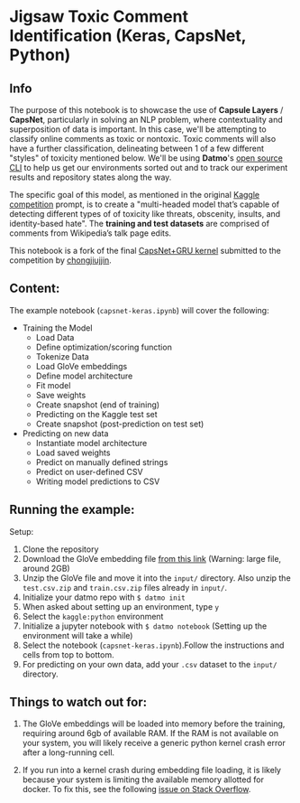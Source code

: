 # Jigsaw Toxic Comment Identification (Keras, CapsNet, Python)

## Info
The purpose of this notebook is to showcase the use of **Capsule Layers** / **CapsNet**, particularly in solving an NLP problem, where contextuality and superposition of data is important. In this case, we'll be attempting to classify online comments as toxic or nontoxic. Toxic comments will also have a further classification, delineating between 1 of a few different "styles" of toxicity mentioned below. We'll be using **Datmo**'s [open source CLI](https://github.com/datmo/datmo) to help us get our environments sorted out and to track our experiment results and repository states along the way. 

The specific goal of this model, as mentioned in the original [Kaggle competition](https://www.kaggle.com/c/jigsaw-toxic-comment-classification-challenge) prompt, is to create a "multi-headed model that’s capable of detecting different types of of toxicity like threats, obscenity, insults, and identity-based hate". The __training and test datasets__ are comprised of comments from Wikipedia’s talk page edits.

This notebook is a fork of the final [CapsNet+GRU kernel](https://www.kaggle.com/chongjiujjin/capsule-net-with-gru) submitted to the competition by [chongjiujjin](https://www.kaggle.com/chongjiujjin/).


## Content:

The example notebook (`capsnet-keras.ipynb`) will cover the following:

* Training the Model
    * Load Data
    * Define optimization/scoring function
    * Tokenize Data
    * Load GloVe embeddings
    * Define model architecture
    * Fit model
    * Save weights
    * Create snapshot (end of training)
    * Predicting on the Kaggle test set
    * Create snapshot (post-prediction on test set)
* Predicting on new data
    * Instantiate model architecture
    * Load saved weights
    * Predict on manually defined strings
    * Predict on user-defined CSV
    * Writing model predictions to CSV

## Running the example:

Setup:
1. Clone the repository
2. Download the GloVe embedding file [from this link](http://nlp.stanford.edu/data/glove.840B.300d.zip) (Warning: large file, around 2GB)
3. Unzip the GloVe file and move it into the `input/` directory. Also unzip the `test.csv.zip` and `train.csv.zip` files already in `input/`.
4. Initialize your datmo repo with `$ datmo init`
5. When asked about setting up an environment, type `y`
6. Select the `kaggle:python` environment
7. Initialize a jupyter notebook with `$ datmo notebook` (Setting up the environment will take a while)
8. Select the notebook (`capsnet-keras.ipynb`).Follow the instructions and cells from top to bottom.
9. For predicting on your own data, add your `.csv` dataset to the `input/` directory.

## Things to watch out for:
1. The GloVe embeddings will be loaded into memory before the training, requiring around 6gb of available RAM. If the RAM is not available on your system, you will likely receive a generic python kernel crash error after a long-running cell.

2. If you run into a kernel crash during embedding file loading, it is likely because your system is limiting the available memory allotted for docker. To fix this, see the following [issue on Stack Overflow](https://stackoverflow.com/questions/44533319/how-to-assign-more-memory-to-docker-container).
